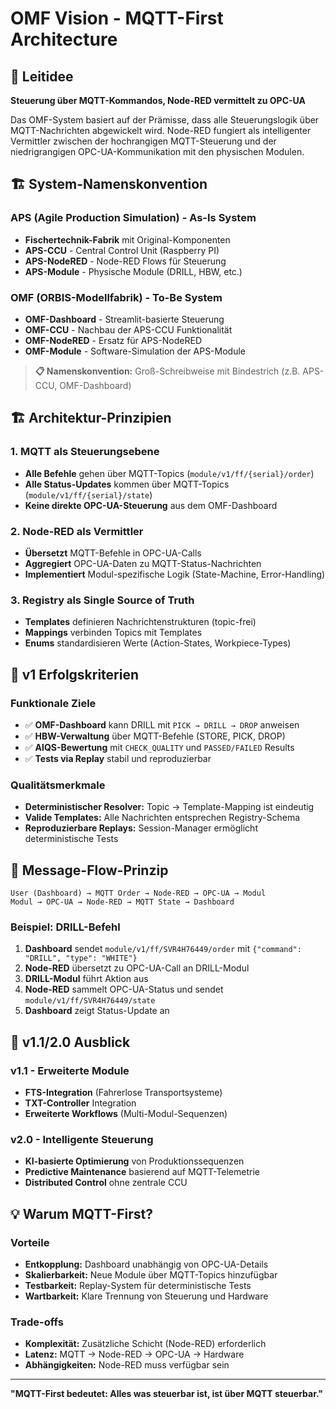 # OMF Vision - MQTT-First Architecture

## 🎯 Leitidee

**Steuerung über MQTT-Kommandos, Node-RED vermittelt zu OPC-UA**

Das OMF-System basiert auf der Prämisse, dass alle Steuerungslogik über MQTT-Nachrichten abgewickelt wird. Node-RED fungiert als intelligenter Vermittler zwischen der hochrangigen MQTT-Steuerung und der niedrigrangigen OPC-UA-Kommunikation mit den physischen Modulen.

## 🏗️ System-Namenskonvention

### **APS (Agile Production Simulation) - As-Is System**
- **Fischertechnik-Fabrik** mit Original-Komponenten
- **APS-CCU** - Central Control Unit (Raspberry PI)
- **APS-NodeRED** - Node-RED Flows für Steuerung
- **APS-Module** - Physische Module (DRILL, HBW, etc.)

### **OMF (ORBIS-Modellfabrik) - To-Be System**
- **OMF-Dashboard** - Streamlit-basierte Steuerung
- **OMF-CCU** - Nachbau der APS-CCU Funktionalität
- **OMF-NodeRED** - Ersatz für APS-NodeRED
- **OMF-Module** - Software-Simulation der APS-Module

> **📋 Namenskonvention:** Groß-Schreibweise mit Bindestrich (z.B. APS-CCU, OMF-Dashboard)

## 🏗️ Architektur-Prinzipien

### 1. MQTT als Steuerungsebene
- **Alle Befehle** gehen über MQTT-Topics (`module/v1/ff/{serial}/order`)
- **Alle Status-Updates** kommen über MQTT-Topics (`module/v1/ff/{serial}/state`)
- **Keine direkte OPC-UA-Steuerung** aus dem OMF-Dashboard

### 2. Node-RED als Vermittler
- **Übersetzt** MQTT-Befehle in OPC-UA-Calls
- **Aggregiert** OPC-UA-Daten zu MQTT-Status-Nachrichten
- **Implementiert** Modul-spezifische Logik (State-Machine, Error-Handling)

### 3. Registry als Single Source of Truth
- **Templates** definieren Nachrichtenstrukturen (topic-frei)
- **Mappings** verbinden Topics mit Templates
- **Enums** standardisieren Werte (Action-States, Workpiece-Types)

## 🎯 v1 Erfolgskriterien

### Funktionale Ziele
- ✅ **OMF-Dashboard** kann DRILL mit `PICK → DRILL → DROP` anweisen
- ✅ **HBW-Verwaltung** über MQTT-Befehle (STORE, PICK, DROP)
- ✅ **AIQS-Bewertung** mit `CHECK_QUALITY` und `PASSED/FAILED` Results
- ✅ **Tests via Replay** stabil und reproduzierbar

### Qualitätsmerkmale
- **Deterministischer Resolver:** Topic → Template-Mapping ist eindeutig
- **Valide Templates:** Alle Nachrichten entsprechen Registry-Schema
- **Reproduzierbare Replays:** Session-Manager ermöglicht deterministische Tests

## 🔄 Message-Flow-Prinzip

```
User (Dashboard) → MQTT Order → Node-RED → OPC-UA → Modul
Modul → OPC-UA → Node-RED → MQTT State → Dashboard
```

### Beispiel: DRILL-Befehl
1. **Dashboard** sendet `module/v1/ff/SVR4H76449/order` mit `{"command": "DRILL", "type": "WHITE"}`
2. **Node-RED** übersetzt zu OPC-UA-Call an DRILL-Modul
3. **DRILL-Modul** führt Aktion aus
4. **Node-RED** sammelt OPC-UA-Status und sendet `module/v1/ff/SVR4H76449/state`
5. **Dashboard** zeigt Status-Update an

## 🚀 v1.1/2.0 Ausblick

### v1.1 - Erweiterte Module
- **FTS-Integration** (Fahrerlose Transportsysteme)
- **TXT-Controller** Integration
- **Erweiterte Workflows** (Multi-Modul-Sequenzen)

### v2.0 - Intelligente Steuerung
- **KI-basierte Optimierung** von Produktionssequenzen
- **Predictive Maintenance** basierend auf MQTT-Telemetrie
- **Distributed Control** ohne zentrale CCU

## 💡 Warum MQTT-First?

### Vorteile
- **Entkopplung:** Dashboard unabhängig von OPC-UA-Details
- **Skalierbarkeit:** Neue Module über MQTT-Topics hinzufügbar
- **Testbarkeit:** Replay-System für deterministische Tests
- **Wartbarkeit:** Klare Trennung von Steuerung und Hardware

### Trade-offs
- **Komplexität:** Zusätzliche Schicht (Node-RED) erforderlich
- **Latenz:** MQTT → Node-RED → OPC-UA → Hardware
- **Abhängigkeiten:** Node-RED muss verfügbar sein

---

**"MQTT-First bedeutet: Alles was steuerbar ist, ist über MQTT steuerbar."**
